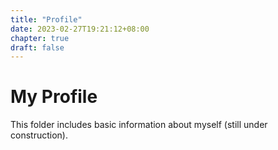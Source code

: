 ```yaml
---
title: "Profile"
date: 2023-02-27T19:21:12+08:00
chapter: true
draft: false
---
```


# My Profile

This folder includes basic information about myself (still under construction).
